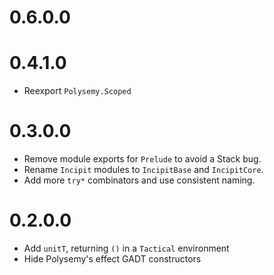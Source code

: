 # 0.6.0.0

# 0.4.1.0

* Reexport `Polysemy.Scoped`

# 0.3.0.0

* Remove module exports for `Prelude` to avoid a Stack bug.
* Rename `Incipit` modules to `IncipitBase` and `IncipitCore`.
* Add more `try*` combinators and use consistent naming.

# 0.2.0.0

* Add `unitT`, returning `()` in a `Tactical` environment
* Hide Polysemy's effect GADT constructors
